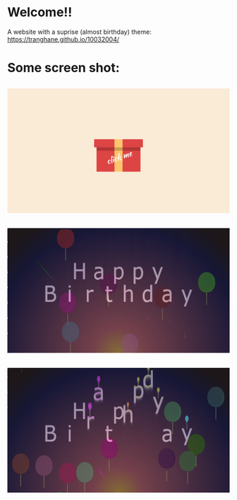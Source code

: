 

# Welcome!!
A website with a suprise (almost birthday) theme: https://tranghane.github.io/10032004/   
# Some screen shot:
<h2 align="center">
  <img src="birthday/screanshot/1.png" />
</h2>
<h2 align="center">
  <img src="birthday/screanshot/3.png" />
</h2>
<h2 align="center">
  <img src="birthday/screanshot/4.png" />
</h2>
 <!-- Deadline: 10/03/2004 --> 
